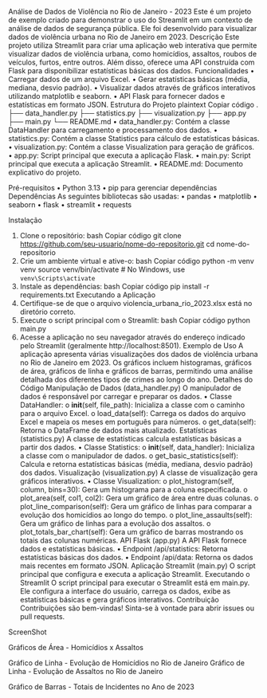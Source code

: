 Análise de Dados de Violência no Rio de Janeiro - 2023
Este é um projeto de exemplo criado para demonstrar o uso do Streamlit em um contexto de análise de dados de segurança pública. Ele foi desenvolvido para visualizar dados de violência urbana no Rio de Janeiro em 2023.
Descrição
Este projeto utiliza Streamlit para criar uma aplicação web interativa que permite visualizar dados de violência urbana, como homicídios, assaltos, roubos de veículos, furtos, entre outros. Além disso, oferece uma API construída com Flask para disponibilizar estatísticas básicas dos dados.
Funcionalidades
•	Carregar dados de um arquivo Excel.
•	Gerar estatísticas básicas (média, mediana, desvio padrão).
•	Visualizar dados através de gráficos interativos utilizando matplotlib e seaborn.
•	API Flask para fornecer dados e estatísticas em formato JSON.
Estrutura do Projeto
plaintext
Copiar código
.
├── data_handler.py
├── statistics.py
├── visualization.py
├── app.py
├── main.py
└── README.md
•	data_handler.py: Contém a classe DataHandler para carregamento e processamento dos dados.
•	statistics.py: Contém a classe Statistics para cálculo de estatísticas básicas.
•	visualization.py: Contém a classe Visualization para geração de gráficos.
•	app.py: Script principal que executa a aplicação Flask.
•	main.py: Script principal que executa a aplicação Streamlit.
•	README.md: Documento explicativo do projeto.


Pré-requisitos
•	Python 3.13
•	pip para gerenciar dependências
Dependências
As seguintes bibliotecas são usadas:
•	pandas
•	matplotlib
•	seaborn
•	flask
•	streamlit
•	requests

Instalação
1.	Clone o repositório:
bash
Copiar código
git clone https://github.com/seu-usuario/nome-do-repositorio.git
cd nome-do-repositorio
2.	Crie um ambiente virtual e ative-o:
bash
Copiar código
python -m venv venv
source venv/bin/activate  # No Windows, use `venv\Scripts\activate`
3.	Instale as dependências:
bash
Copiar código
pip install -r requirements.txt
Executando a Aplicação
1.	Certifique-se de que o arquivo violencia_urbana_rio_2023.xlsx está no diretório correto.
2.	Execute o script principal com o Streamlit:
bash
Copiar código
python main.py
3.	Acesse a aplicação no seu navegador através do endereço indicado pelo Streamlit (geralmente http://localhost:8501).
Exemplo de Uso
A aplicação apresenta várias visualizações dos dados de violência urbana no Rio de Janeiro em 2023. Os gráficos incluem histogramas, gráficos de área, gráficos de linha e gráficos de barras, permitindo uma análise detalhada dos diferentes tipos de crimes ao longo do ano.
Detalhes do Código
Manipulação de Dados (data_handler.py)
O manipulador de dados é responsável por carregar e preparar os dados.
•	Classe DataHandler:
o	__init__(self, file_path): Inicializa a classe com o caminho para o arquivo Excel.
o	load_data(self): Carrega os dados do arquivo Excel e mapeia os meses em português para números.
o	get_data(self): Retorna o DataFrame de dados mais atualizado.
Estatísticas (statistics.py)
A classe de estatísticas calcula estatísticas básicas a partir dos dados.
•	Classe Statistics:
o	__init__(self, data_handler): Inicializa a classe com o manipulador de dados.
o	get_basic_statistics(self): Calcula e retorna estatísticas básicas (média, mediana, desvio padrão) dos dados.
Visualização (visualization.py)
A classe de visualização gera gráficos interativos.
•	Classe Visualization:
o	plot_histogram(self, column, bins=30): Gera um histograma para a coluna especificada.
o	plot_area(self, col1, col2): Gera um gráfico de área entre duas colunas.
o	plot_line_comparison(self): Gera um gráfico de linhas para comparar a evolução dos homicídios ao longo do tempo.
o	plot_line_assaults(self): Gera um gráfico de linhas para a evolução dos assaltos.
o	plot_totals_bar_chart(self): Gera um gráfico de barras mostrando os totais das colunas numéricas.
API Flask (app.py)
A API Flask fornece dados e estatísticas básicas.
•	Endpoint /api/statistics: Retorna estatísticas básicas dos dados.
•	Endpoint /api/data: Retorna os dados mais recentes em formato JSON.
Aplicação Streamlit (main.py)
O script principal que configura e executa a aplicação Streamlit.
Executando o Streamlit
O script principal para executar o Streamlit está em main.py. Ele configura a interface do usuário, carrega os dados, exibe as estatísticas básicas e gera gráficos interativos.
Contribuição
Contribuições são bem-vindas! Sinta-se à vontade para abrir issues ou pull requests.



ScreenShot


Gráficos de Área - Homicídios x Assaltos
 
Gráfico de Linha - Evolução de Homicídios no Rio de Janeiro 
Gráfico de Linha - Evolução de Assaltos no Rio de Janeiro
 

Gráfico de Barras - Totais de Incidentes no Ano de 2023 

